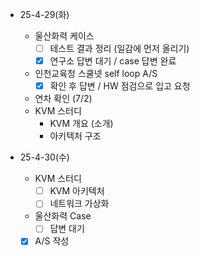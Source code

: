 - 25-4-29(화)
	- 울산화력 케이스
		- [ ] 테스트 결과 정리 (일감에 먼저 올리기)
		- [x] 연구소 답변 대기 / case 답변 완료
	- 인천교육청 스쿨넷 self loop A/S
		- [x] 확인 후 답변 / HW 점검으로 입고 요청
	- 연차 확인 (7/2)
	- KVM 스터디
		- KVM 개요 (소개)
		- 아키텍처 구조


- 25-4-30(수)
	- KVM  스터디
		- [ ] KVM 아키텍처
		- [ ] 네트워크 가상화
	- 울산화력 Case
		- [ ] 답변 대기
	- [x] A/S 작성